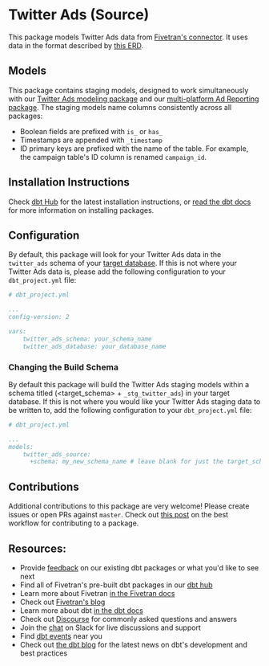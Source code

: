 # Twitter Ads (Source)

This package models Twitter Ads data from [Fivetran's connector](https://fivetran.com/docs/applications/twitter-ads). It uses data in the format described by [this ERD](https://fivetran.com/docs/applications/twitter-ads#schemainformation).

## Models

This package contains staging models, designed to work simultaneously with our [Twitter Ads modeling package](https://github.com/fivetran/dbt_twitter) and our [multi-platform Ad Reporting package](https://github.com/fivetran/dbt_ad_reporting). The staging models name columns consistently across all packages:
 * Boolean fields are prefixed with `is_` or `has_`
 * Timestamps are appended with `_timestamp`
 * ID primary keys are prefixed with the name of the table. For example, the campaign table's ID column is renamed `campaign_id`.

## Installation Instructions
Check [dbt Hub](https://hub.getdbt.com/) for the latest installation instructions, or [read the dbt docs](https://docs.getdbt.com/docs/package-management) for more information on installing packages.

## Configuration
By default, this package will look for your Twitter Ads data in the `twitter_ads` schema of your [target database](https://docs.getdbt.com/docs/running-a-dbt-project/using-the-command-line-interface/configure-your-profile). If this is not where your Twitter Ads data is, please add the following configuration to your `dbt_project.yml` file:

```yml
# dbt_project.yml

...
config-version: 2

vars:
    twitter_ads_schema: your_schema_name
    twitter_ads_database: your_database_name 
```

### Changing the Build Schema
By default this package will build the Twitter Ads staging models within a schema titled (<target_schema> + `_stg_twitter_ads`) in your target database. If this is not where you would like your Twitter Ads staging data to be written to, add the following configuration to your `dbt_project.yml` file:

```yml
# dbt_project.yml

...
models:
    twitter_ads_source:
      +schema: my_new_schema_name # leave blank for just the target_schema
```

## Contributions

Additional contributions to this package are very welcome! Please create issues
or open PRs against `master`. Check out 
[this post](https://discourse.getdbt.com/t/contributing-to-a-dbt-package/657) 
on the best workflow for contributing to a package.

## Resources:
- Provide [feedback](https://www.surveymonkey.com/r/DQ7K7WW) on our existing dbt packages or what you'd like to see next
- Find all of Fivetran's pre-built dbt packages in our [dbt hub](https://hub.getdbt.com/fivetran/)
- Learn more about Fivetran [in the Fivetran docs](https://fivetran.com/docs)
- Check out [Fivetran's blog](https://fivetran.com/blog)
- Learn more about dbt [in the dbt docs](https://docs.getdbt.com/docs/introduction)
- Check out [Discourse](https://discourse.getdbt.com/) for commonly asked questions and answers
- Join the [chat](http://slack.getdbt.com/) on Slack for live discussions and support
- Find [dbt events](https://events.getdbt.com) near you
- Check out [the dbt blog](https://blog.getdbt.com/) for the latest news on dbt's development and best practices
